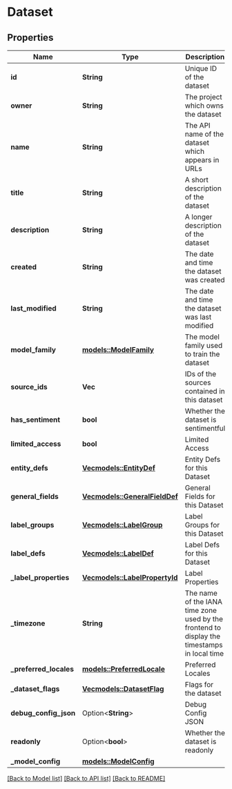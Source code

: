 # Dataset

## Properties

Name | Type | Description | Notes
------------ | ------------- | ------------- | -------------
**id** | **String** | Unique ID of the dataset | 
**owner** | **String** | The project which owns the dataset | 
**name** | **String** | The API name of the dataset which appears in URLs | 
**title** | **String** | A short description of the dataset | 
**description** | **String** | A longer description of the dataset | 
**created** | **String** | The date and time the dataset was created | 
**last_modified** | **String** | The date and time the dataset was last modified | 
**model_family** | [**models::ModelFamily**](ModelFamily.md) | The model family used to train the dataset | 
**source_ids** | **Vec<String>** | IDs of the sources contained in this dataset | 
**has_sentiment** | **bool** | Whether the dataset is sentimentful | 
**limited_access** | **bool** | Limited Access | 
**entity_defs** | [**Vec<models::EntityDef>**](EntityDef.md) | Entity Defs for this Dataset | 
**general_fields** | [**Vec<models::GeneralFieldDef>**](GeneralFieldDef.md) | General Fields for this Dataset | 
**label_groups** | [**Vec<models::LabelGroup>**](LabelGroup.md) | Label Groups for this Dataset | 
**label_defs** | [**Vec<models::LabelDef>**](LabelDef.md) | Label Defs for this Dataset | 
**_label_properties** | [**Vec<models::LabelPropertyId>**](LabelPropertyId.md) | Label Properties | 
**_timezone** | **String** | The name of the IANA time zone used by the frontend to display the timestamps in local time | 
**_preferred_locales** | [**models::PreferredLocale**](PreferredLocale.md) | Preferred Locales | 
**_dataset_flags** | [**Vec<models::DatasetFlag>**](DatasetFlag.md) | Flags for the dataset | 
**debug_config_json** | Option<**String**> | Debug Config JSON | [optional]
**readonly** | Option<**bool**> | Whether the dataset is readonly | [optional]
**_model_config** | [**models::ModelConfig**](Model_Config.md) |  | 

[[Back to Model list]](../README.md#documentation-for-models) [[Back to API list]](../README.md#documentation-for-api-endpoints) [[Back to README]](../README.md)


